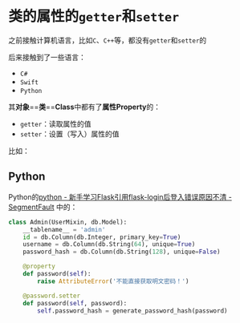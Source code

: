 # 类的属性的`getter`和`setter`

之前接触计算机语言，比如`C`、`C++`等，都没有`getter`和`setter`的

后来接触到了一些语言：
* `C#`
* `Swift`
* `Python`

其**对象**==**类**==**Class**中都有了**属性Property**的：
* `getter`：读取属性的值
* `setter`：设置（写入）属性的值

比如：

## Python
Python的[python - 新手学习Flask引用flask-login后登入错误原因不清 - SegmentFault](https://segmentfault.com/q/1010000002881544)
中的：
```python
class Admin(UserMixin, db.Model):
    __tablename__ = 'admin'
    id = db.Column(db.Integer, primary_key=True)
    username = db.Column(db.String(64), unique=True)
    password_hash = db.Column(db.String(128), unique=False)

    @property
    def password(self):
        raise AttributeError('不能直接获取明文密码！')

    @password.setter
    def password(self, password):
        self.password_hash = generate_password_hash(password)
```

